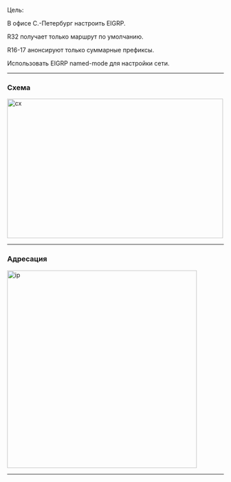 Цель: 

В офисе С.-Петербург настроить EIGRP.

R32 получает только маршрут по умолчанию.

R16-17 анонсируют только суммарные префиксы.

Использовать EIGRP named-mode для настройки сети.


---
### Схема

<img width="502" height="324" alt="сх" src="https://github.com/user-attachments/assets/c3af12b6-6980-4c51-be35-cf895bc36af0" />


---
### Адресация

<img width="441" height="459" alt="ip" src="https://github.com/user-attachments/assets/f5071c68-ee2c-4a84-a439-1e9b1a24927f" />

---
### 
